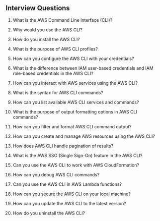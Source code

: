 Interview Questions
-------------------
1. What is the AWS Command Line Interface (CLI)?

2. Why would you use the AWS CLI?

3. How do you install the AWS CLI?

4. What is the purpose of AWS CLI profiles?

5. How can you configure the AWS CLI with your credentials?

6. What is the difference between IAM user-based credentials and IAM role-based credentials in the AWS CLI?

7. How can you interact with AWS services using the AWS CLI?

8. What is the syntax for AWS CLI commands?

9. How can you list available AWS CLI services and commands?

10. What is the purpose of output formatting options in AWS CLI commands?

11. How can you filter and format AWS CLI command output?

12. How can you create and manage AWS resources using the AWS CLI?

13. How does AWS CLI handle pagination of results?

14. What is the AWS SSO (Single Sign-On) feature in the AWS CLI?

15. Can you use the AWS CLI to work with AWS CloudFormation?

16. How can you debug AWS CLI commands?

17. Can you use the AWS CLI in AWS Lambda functions?

18. How can you secure the AWS CLI on your local machine?

19. How can you update the AWS CLI to the latest version?

20. How do you uninstall the AWS CLI?
